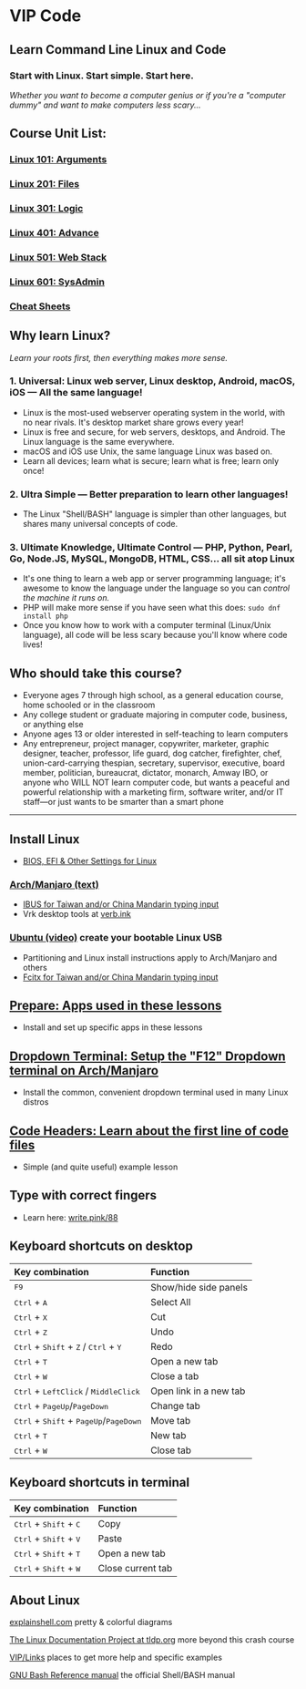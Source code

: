 # VIP Code
## Learn Command Line Linux and Code

### Start with Linux. Start simple. Start here.

*Whether you want to become a computer genius or if you're a "computer dummy" and want to make computers less scary...*

## Course Unit List:

### [Linux 101: Arguments](https://github.com/inkVerb/VIP/blob/master/101/README.md)

### [Linux 201: Files](https://github.com/inkVerb/VIP/blob/master/201/README.md)

### [Linux 301: Logic](https://github.com/inkVerb/VIP/blob/master/301/README.md)

### [Linux 401: Advance](https://github.com/inkVerb/VIP/blob/master/401/README.md)

### [Linux 501: Web Stack](https://github.com/inkVerb/VIP/blob/master/501/README.md)

### [Linux 601: SysAdmin](https://github.com/inkVerb/VIP/blob/master/601/README.md)

### [Cheat Sheets](https://github.com/inkVerb/VIP/blob/master/Cheat-Sheets/README.md)

## Why learn Linux?
*Learn your roots first, then everything makes more sense.*

### 1. Universal: Linux web server, Linux desktop, Android, macOS, iOS — All the same language!
- Linux is the most-used webserver operating system in the world, with no near rivals. It's desktop market share grows every year!
- Linux is free and secure, for web servers, desktops, and Android. The Linux language is the same everywhere.
- macOS and iOS use Unix, the same language Linux was based on.
- Learn all devices; learn what is secure; learn what is free; learn only once!

### 2. Ultra Simple — Better preparation to learn other languages!
- The Linux "Shell/BASH" language is simpler than other languages, but shares many universal concepts of code.

### 3. Ultimate Knowledge, Ultimate Control — PHP, Python, Pearl, Go, Node.JS, MySQL, MongoDB, HTML, CSS... all sit atop Linux
- It's one thing to learn a web app or server programming language; it's awesome to know the language under the language so you can *control the machine it runs on.*
- PHP will make more sense if you have seen what this does: `sudo dnf install php`
- Once you know how to work with a computer terminal (Linux/Unix language), all code will be less scary because you'll know where code lives!

## Who should take this course?
- Everyone ages 7 through high school, as a general education course, home schooled or in the classroom
- Any college student or graduate majoring in computer code, business, or anything else
- Anyone ages 13 or older interested in self-teaching to learn computers
- Any entrepreneur, project manager, copywriter, marketer, graphic designer, teacher, professor, life guard, dog catcher, firefighter, chef, union-card-carrying thespian, secretary, supervisor, executive, board member, politician, bureaucrat, dictator, monarch, Amway IBO, or anyone who WILL NOT learn computer code, but wants a peaceful and powerful relationship with a marketing firm, software writer, and/or IT staff—or just wants to be smarter than a smart phone

___


## Install Linux
- [BIOS, EFI & Other Settings for Linux](https://github.com/inkVerb/VIP/blob/master/install-BIOS-UEFI.md)
### [Arch/Manjaro (text)](https://github.com/inkVerb/VIP/blob/master/Arch-Install.md)
- [IBUS for Taiwan and/or China Mandarin typing input](https://github.com/inkVerb/VIP/blob/master/ibus_zh_TW.md)
- Vrk desktop tools at [verb.ink](http://verb.ink)
### [Ubuntu (video)](https://www.youtube.com/watch?v=sYfEs0lQA8Y&index=4&list=PLizgE6nGB1Kx8jIY1JE2v9rcL9G9s_UDj) create your bootable Linux USB
- Partitioning and Linux install instructions apply to Arch/Manjaro and others
- [Fcitx for Taiwan and/or China Mandarin typing input](https://github.com/inkVerb/VIP/blob/master/Fcitx_zh_TW.md)

## [Prepare: Apps used in these lessons](https://github.com/inkVerb/VIP/blob/master/Prepare.md)
- Install and set up specific apps in these lessons

## [Dropdown Terminal: Setup the "F12" Dropdown terminal on Arch/Manjaro](https://github.com/inkVerb/VIP/blob/master/Arch-Drop-Terminal.md)
- Install the common, convenient dropdown terminal used in many Linux distros

## [Code Headers: Learn about the first line of code files](https://github.com/inkVerb/VIP/blob/master/SH-XML-HTML-PHP-headers.md)
- Simple (and quite useful) example lesson

## Type with correct fingers
- Learn here: [write.pink/88](http://write.pink/88)

## Keyboard shortcuts on desktop

| Key combination                                                                    | Function               |
|:---------------------------------------------------------------------------------- |:---------------------- |
| <kbd>F9</kbd>                                                                      | Show/hide side panels  |
| <kbd>Ctrl</kbd> + <kbd>A</kbd>                                                     | Select All             |
| <kbd>Ctrl</kbd> + <kbd>X</kbd>                                                     | Cut                    |
| <kbd>Ctrl</kbd> + <kbd>Z</kbd>                                                     | Undo                   |
| <kbd>Ctrl</kbd> + <kbd>Shift</kbd> + <kbd>Z</kbd> / <kbd>Ctrl</kbd> + <kbd>Y</kbd> | Redo                   |
| <kbd>Ctrl</kbd> + <kbd>T</kbd>                                                     | Open a new tab         |
| <kbd>Ctrl</kbd> + <kbd>W</kbd>                                                     | Close a tab            |
| <kbd>Ctrl</kbd> + <kbd>LeftClick</kbd> / <kbd>MiddleClick</kbd>                  | Open link in a new tab |
| <kbd>Ctrl</kbd> + <kbd>PageUp</kbd>/<kbd>PageDown</kbd>                            | Change tab             |
| <kbd>Ctrl</kbd> + <kbd>Shift</kbd> + <kbd>PageUp</kbd>/<kbd>PageDown</kbd>         | Move tab               |
| <kbd>Ctrl</kbd> + <kbd>T</kbd>                                                     | New tab                |
| <kbd>Ctrl</kbd> + <kbd>W</kbd>                                                     | Close tab              |

## Keyboard shortcuts in terminal

| Key combination                                   | Function               |
|:------------------------------------------------- |:---------------------- |
| <kbd>Ctrl</kbd> + <kbd>Shift</kbd> + <kbd>C</kbd> | Copy                   |
| <kbd>Ctrl</kbd> + <kbd>Shift</kbd> + <kbd>V</kbd> | Paste                  |
| <kbd>Ctrl</kbd> + <kbd>Shift</kbd> + <kbd>T</kbd> | Open a new tab         |
| <kbd>Ctrl</kbd> + <kbd>Shift</kbd> + <kbd>W</kbd> | Close current tab      |

## About Linux

[explainshell.com](https://explainshell.com) pretty & colorful diagrams

[The Linux Documentation Project at tldp.org](http://tldp.org) more beyond this crash course

[VIP/Links](https://github.com/inkVerb/vip/blob/master/Links.md) places to get more help and specific examples

[GNU Bash Reference manual](https://www.gnu.org/software/bash/manual/bash.html#Bourne-Shell-Builtins) the official Shell/BASH manual
